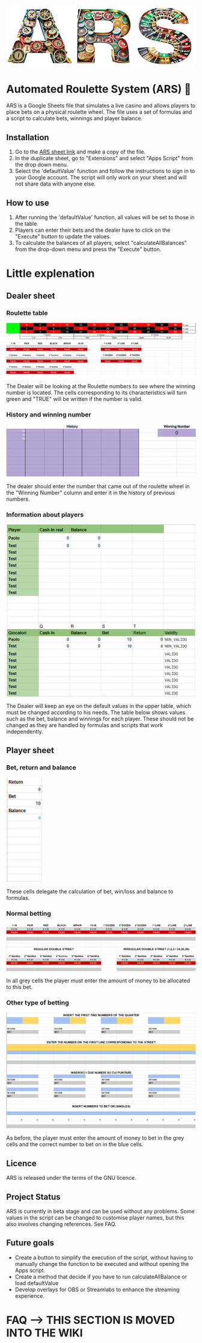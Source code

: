 ![Brand Image](brand-image-no-no.png)

# Automated Roulette System (ARS) 🎰

ARS is a Google Sheets file that simulates a live casino and allows players to place bets on a physical roulette wheel. The file uses a set of formulas and a script to calculate bets, winnings and player balance.

## Installation

1. Go to the [ARS sheet link](https://docs.google.com/spreadsheets/d/14G8uvZQG2EfwmBMk9HPM--t2D0ymGmPYAxfy_NaDtZI/edit#gid=255657849) and make a copy of the file.
2. In the duplicate sheet, go to "Extensions" and select "Apps Script" from the drop down menu.
3. Select the 'defaultValue' function and follow the instructions to sign in to your Google account. The script will only work on your sheet and will not share data with anyone else.

## How to use

1. After running the 'defaultValue' function, all values will be set to those in the table.
2. Players can enter their bets and the dealer have to click on the "Execute" button to update the values.
3. To calculate the balances of all players, select "calculateAllBalances" from the drop-down menu and press the "Execute" button.

# Little explenation 

## Dealer sheet

### Roulette table
![Roulette table](roulette.png)

The Dealer will be looking at the Roulette numbers to see where the winning number is located. The cells corresponding to its characteristics will turn green and "TRUE" will be written if the number is valid.

### History and winning number
![History of extracted numbers](history.png) 

The dealer should enter the number that came out of the roulette wheel in the "Winning Number" column and enter it in the history of previous numbers.

### Information about players
![players info](tabs.png)

The Dealer will keep an eye on the default values in the upper table, which must be changed according to his needs. The table below shows values such as the bet, balance and winnings for each player. These should not be changed as they are handled by formulas and scripts that work independently.

## Player sheet

### Bet, return and balance
![Bet, return and balance](RBB.png)

These cells delegate the calculation of bet, win/loss and balance to formulas.

### Normal betting 
![outside bet](regularplayer.png)

In all grey cells the player must enter the amount of money to be allocated to this bet.

### Other type of betting
![Other bet](otherbet.png)

As before, the player must enter the amount of money to bet in the grey cells and the correct number to bet on in the blue cells. 

## Licence

ARS is released under the terms of the GNU licence.

## Project Status

ARS is currently in beta stage and can be used without any problems. Some values in the script can be changed to customise player names, but this also involves changing references. See FAQ.

## Future goals

- Create a button to simplify the execution of the script, without having to manually change the function to be executed and without opening the Apps script.
- Create a method that decide if you have to run calculateAllBalance or load defaultValue
- Develop overlays for OBS or Streamlabs to enhance the streaming experience.

# FAQ --> THIS SECTION IS MOVED INTO THE WIKI

